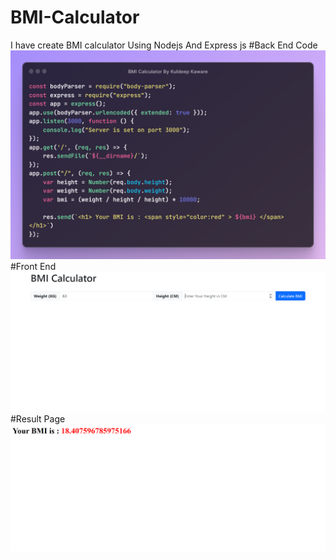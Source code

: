 # BMI-Calculator
I have create BMI calculator Using Nodejs And Express js
#Back End Code
![BackEnd Code](https://github.com/kuldeepkaware123/BMI-Calculator/blob/main/ray-so-export.png)
#Front End
![Front End Code](https://github.com/kuldeepkaware123/BMI-Calculator/blob/main/BMI-Calculator.png)
#Result Page
![Result](https://github.com/kuldeepkaware123/BMI-Calculator/blob/main/localhost-3000-bmicalculator-html.png)

